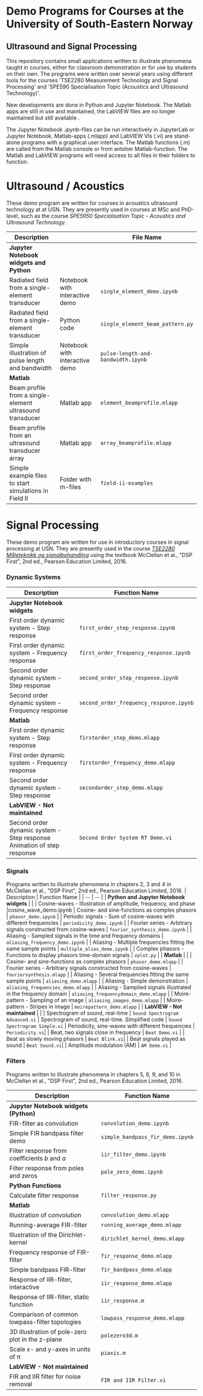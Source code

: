 # Demo Programs for Courses at the University of South-Eastern Norway

## Ultrasound and Signal Processing

This repository contains small applications written to illustrate phenomena taught in courses, either for classroom demonstration or for use by students on their own. 
The programs were written over several years using different tools for the courses 'TSE2280 Measurement Technology and Signal Processing' and 'SPE590 Specialisation Topic (Acoustics and Ultrasound Technology)'.

New developments are done in Python and Jupyter Notebook. The Matlab apps are still in use and maintained, the LabVIEW files are no longer maintained but still available .

The Jupyter Notebook *.ipynb*-files can be run interactively in JupyterLab or Jupyter Notebook.
 Matlab-apps (.mlapp)  and LabVIEW VIs (.vi) are stand-alone programs with a graphical user interface.
The Matlab functions (.m) are called from the Matlab console or from antoher Matlab-function.
The Matlab and LabVIEW programs will need access to all files in their folders to function.


#  Ultrasound / Acoustics
These demo program are written for courses in acoustics  ultrasound technology at at USN. They are presently used in courses at MSc and PhD-level, such as the course *SPE5950 Specialisation Topic - Acoustics and Ultrasound Technology*.

| Description  | | File Name | 
| -- | -- | -- |
| **Jupyter Notebook widgets and Python** | | |
| Radiated field from a single-element transducer    | Notebook with interactive demo  |  `single_element_demo.ipynb` |
| Radiated field from a single-element transducer    | Python code           | `single_element_beam_pattern.py`     |
| Simple illustration of pulse length and bandwidth  | Notebook with interactive demo  | `pulse-length-and-bandwidth.ipynb` |
|  **Matlab** | | |
| Beam profile from a single-element ultrasound transducer | Matlab app  | `element_beamprofile.mlapp` |
| Beam profile from an ultrasound transducer array         | Matlab app  | `array_beamprofile.mlapp`  |
| Simple example files to start simulations in Field II    | Folder with m-files  |  `field-ii-examples`   |
  
# Signal Processing
These demo program are written for use in introductory courses in signal processing at USN. They are presently used in the course [*TSE2280 Måleteknikk og signalbehandling*](https://www.usn.no/studier/studie-og-emneplaner/#/emne/TSE2280_1_2024_V%C3%85R) using the textbook  McClellan et al., "DSP First", 2nd ed., Pearson Education Limited, 2016.

### Dynamic Systems
| Description  | Function Name | 
| -- | -- |
| **Jupyter Notebook widgets** | | 
| First order dynamic system - Step response         |  `first_order_step_response.ipynb` |
| First order dynamic system - Frequency response    |  `first_order_frequency_response.ipynb` |
| Second order dynamic system - Step response        |  `second_order_step_response.ipynb` |
| Second order dynamic system - Frequency response   |  `second_order_frequency_response.ipynb` |
| **Matlab** | | |
| First order dynamic system - Step response         | `firstorder_step_demo.mlapp` |
| First order dynamic system - Frequency response    | `firstorder_frequency_demo.mlapp` |
| Second order dynamic system - Step response        | `secondorder_step_demo.mlapp` |
| **LabVIEW - Not maintained** | |
| Second order dynamic system - Step response Animation of step response  | `Second Order System RT Demo.vi` |

### Signals 
Programs written to illustrate phenomena in chapters 2, 3 and 4 in McClellan et al., "DSP First", 2nd ed., Pearson Education Limited, 2016.
| Description  | Function Name | 
| -- | -- |
| **Python and Jupyter Notebook widgets** | | 
| Cosine-waves - Illustration of amplitude, frequency, and phase |cosine_wave_demo.ipynb
| Cosine- and sine-functions as complex phasors  | `phasor_demo.ipynb` |
| Periodic signals - Sum of cosine-waves with different frequencies  | `periodicity_demo.ipynb` |
| Fourier series - Arbitrary signals constructed from cosine-waves | `fourier_synthesis_demo.ipynb` |
| Aliasing - Sampled signals in the time and frequency domains  | `aliasing_frequency_demo.ipynb` |
| Aliasing - Multiple frequencies fitting the same sample points   | `multiple_alias_demo.ipynb` |
| Complex phasors - Functions to display phasors time-domain signals | `zplot.py` |
| **Matlab** | | 
| Cosine- and sine-functions as complex phasors | `phasor_demo.mlapp` |
| Fourier series - Arbitrary signals constructed from cosine-waves   | `fouriersynthesis.mlapp` |
| Aliasing - Several frequencies fitting the same sample points   | `aliasing_demo.mlapp` |
| Aliasing - Simple demonstration                               | `aliasing_frequencies_demo.mlapp` |
| Aliasing - Samplied signals illustrated in the frequency domain      | `aliasing_frequencydomain_demo.mlapp` |
| Moire-pattern - Sampling of an image                            | `aliasing_images_demo.mlapp` |
| Moire-pattern - Stripes in image                                | `moirepattern_demo.mlapp` |
| **LabVIEW - Not maintained** | | 
| Spectrogram of sound, real-time                                | `Sound Spectrogram Advanced.vi`
| Spectrogram of sound, real-time. Simplified code               | `Sound Spectrogram Simple.vi`
| Periodicity, sine-waves with different frequencies             | `Periodicity.vi`|
| Beat, two signals close in frequency            | `Beat Demo.vi` |
| Beat as slowly moving phasors                   |  `Beat Blink.vi`|
| Beat signals played as sound                    |  `Beat Sound.vi`|
| Amplitude modulation (AM)                       |  `AM Demo.vi` |

### Filters
Programs written to illustrate phenomena in chapters 5, 6, 9, and 10 in McClellan et al., "DSP First", 2nd ed., Pearson Education Limited, 2016.

| Description  | Function Name | 
| -- | -- |
| **Jupyter Notebook widgets (Python)** | | 
| FIR-filter as convolution                         | `convolution_demo.ipynb` |
| Simple FIR bandpass filter demo                   | `simple_bandpass_fir_demo.ipynb` |
| Filter response from coefficients $b$ and $a$     | `iir_filter_demo.ipynb` |
| Filter response from poles and zeros              | `pole_zero_demo.ipynb` |
| **Python Functions** | | 
| Calculate filter response                         | `filter_response.py` |
| **Matlab** | |
| Illustration of convolution                       | `convolution_demo.mlapp` |
| Running-average FIR-filter                        | `running_average_demo.mlapp` |
| Illustration of the Dirichlet-kernel              |  `dirichlet_kernel_demo.mlapp` |
| Frequency response of FIR-filter                  | `fir_response_demo.mlapp` |
| Simple bandpass FIR-filter                        | `fir_bandpass_demo.mlapp` |
| Response of IIR-filter, interactive               | `iir_response_demo.mlapp`  |
| Response of IIR-filter, static function           | `iir_response.m`  |
| Comparison of common lowpass-filter topologies    | `lowpass_response_demo.mlapp` |
| 3D illustration of pole-zero plot in the z-plane  |  `polezero3d.m` |
| Scale x- and y-axes in units of &pi;              | `piaxis.m` |
| **LabVIEW - Not maintained** | | 
| FIR and IIR filter for noise removal           | `FIR and IIR Filter.vi`|

